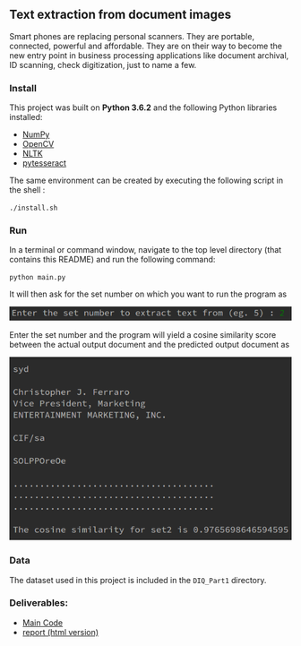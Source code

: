 ## Text extraction from document images

Smart phones are replacing personal scanners. They are portable, connected, powerful and affordable. They are on their way to become the new entry point in business processing applications like document archival, ID scanning, check digitization, just to name a few.


### Install

This project was built on **Python 3.6.2** and the following Python libraries installed:

- [NumPy](http://www.numpy.org/)
- [OpenCV](https://opencv.org/)
- [NLTK](https://www.nltk.org/)
- [pytesseract](https://pypi.org/project/pytesseract/)

The same environment can be created by executing the following script in the shell :

`./install.sh`

### Run

In a terminal or command window, navigate to the top level directory (that contains this README) and run the following command:

`python main.py`

It will then ask for the set number on which you want to run the program as

![Output_1](https://raw.githubusercontent.com/adityasiwan/text_extraction/master/markdown_images/output1.png)

Enter the set number and the program will yield a cosine similarity score between the actual output document and the predicted output document as

![Output_2](https://github.com/adityasiwan/text_extraction/raw/master/markdown_images/output2.png)
### Data

The dataset used in this project is included in the `DIQ_Part1` directory.

### Deliverables:

* [Main Code](./main.py)
* [report (html version)](./report.html)
